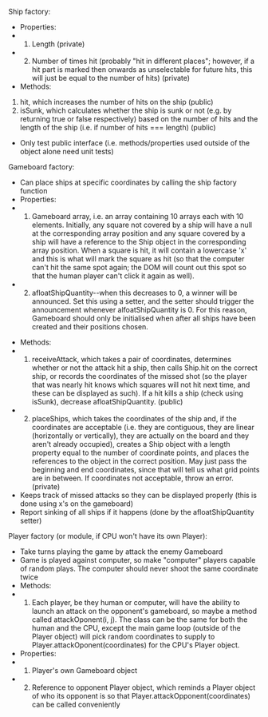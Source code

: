 Ship factory:
- Properties:
- 1. Length (private)
- 2. Number of times hit (probably "hit in different places"; however, if a hit part is marked then onwards as unselectable for future hits, this will just be equal to the number of hits) (private)
- Methods:
1. hit, which increases the number of hits on the ship (public)
2. isSunk, which calculates whether the ship is sunk or not (e.g. by returning true or false respectively) based on the number of hits and the length of the ship (i.e. if number of hits === length) (public)
- Only test public interface (i.e. methods/properties used outside of the object alone need unit tests) 

Gameboard factory:
- Can place ships at specific coordinates by calling the ship factory function
- Properties:
- 1. Gameboard array, i.e. an array containing 10 arrays each with 10 elements. Initially, any square not covered by a ship will have a null at the corresponding array position and any square covered by a ship will have a reference to the Ship object in the corresponding array position. When a square is hit, it will contain a lowercase 'x' and this is what will mark the square as hit (so that the computer can't hit the same spot again; the DOM will count out this spot so that the human player can't click it again as well).
- 2. afloatShipQuantity--when this decreases to 0, a winner will be announced. Set this using a setter, and the setter should trigger the announcement whenever alfoatShipQuantity is 0. For this reason, Gameboard should only be initialised when after all ships have been created and their positions chosen.
<!-- TODO: later, replace the below with a public side-effect like some sort of announcement, the type of side-effect being like one from https://medium.com/@jamesjefferyuk/javascript-what-are-pure-functions-4d4d5392d49c and then change the test suite accordingly -->
- Methods:
- 1. receiveAttack, which takes a pair of coordinates, determines whether or not the attack hit a ship, then calls Ship.hit on the correct ship, or records the coordinates of the missed shot (so the player that was nearly hit knows which squares will not hit next time, and these can be displayed as such). If a hit kills a ship (check using isSunk), decrease afloatShipQuantity. (public)
 - 2. placeShips, which takes the coordinates of the ship and, if the coordinates are acceptable (i.e. they are contiguous, they are linear (horizontally or vertically), they are actually on the board and they aren't already occupied), creates a Ship object with a length property equal to the number of coordinate points, and places the references to the object in the correct position. May just pass the beginning and end coordinates, since that will tell us what grid points are in between. If coordinates not acceptable, throw an error. (private)
- Keeps track of missed attacks so they can be displayed properly (this is done 
using x's on the gameboard)
- Report sinking of all ships if it happens (done by the afloatShipQuantity setter)

Player factory (or module, if CPU won't have its own Player):
- Take turns playing the game by attack the enemy Gameboard
- Game is played against computer, so make "computer" players capable of random plays. The computer should never shoot the same coordinate twice
- Methods:
- 1. Each player, be they human or computer, will have the ability to launch an 
attack on the opponent's gameboard, so maybe a method called attackOponent(i, j). The class can be the same for both the human and the CPU, except the main game loop (outside of the Player object) will pick random coordinates to supply to Player.attackOponent(coordinates) for the CPU's Player object.
- Properties:
- 1. Player's own Gameboard object
- 2. Reference to opponent Player object, which reminds a Player object of who its opponent is so that Player.attackOpponent(coordinates) can be called conveniently